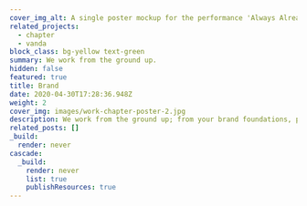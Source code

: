```yaml
---
cover_img_alt: A single poster mockup for the performance 'Always Already'. The poster is on a brick wall, a longer perspective view of the street is visible to the right of the image.
related_projects:
  - chapter
  - vanda
block_class: bg-yellow text-green
summary: We work from the ground up.
hidden: false
featured: true
title: Brand
date: 2020-04-30T17:28:36.948Z
weight: 2
cover_img: images/work-chapter-poster-2.jpg
description: We work from the ground up; from your brand foundations, personality, values all the way to the final output. A carefully crafted, cohesive, thought through brand identity, that has longevity, creativity and truly reflects who you are as an organisation.
related_posts: []
_build:
  render: never
cascade:
  _build:
    render: never
    list: true
    publishResources: true
---
```

